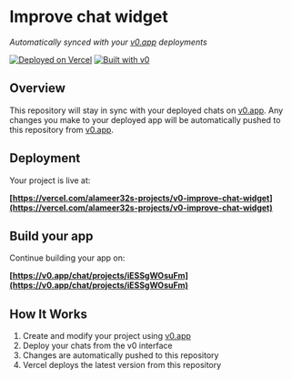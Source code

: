 # Improve chat widget

*Automatically synced with your [v0.app](https://v0.app) deployments*

[![Deployed on Vercel](https://img.shields.io/badge/Deployed%20on-Vercel-black?style=for-the-badge&logo=vercel)](https://vercel.com/alameer32s-projects/v0-improve-chat-widget)
[![Built with v0](https://img.shields.io/badge/Built%20with-v0.app-black?style=for-the-badge)](https://v0.app/chat/projects/iESSgWOsuFm)

## Overview

This repository will stay in sync with your deployed chats on [v0.app](https://v0.app).
Any changes you make to your deployed app will be automatically pushed to this repository from [v0.app](https://v0.app).

## Deployment

Your project is live at:

**[https://vercel.com/alameer32s-projects/v0-improve-chat-widget](https://vercel.com/alameer32s-projects/v0-improve-chat-widget)**

## Build your app

Continue building your app on:

**[https://v0.app/chat/projects/iESSgWOsuFm](https://v0.app/chat/projects/iESSgWOsuFm)**

## How It Works

1. Create and modify your project using [v0.app](https://v0.app)
2. Deploy your chats from the v0 interface
3. Changes are automatically pushed to this repository
4. Vercel deploys the latest version from this repository